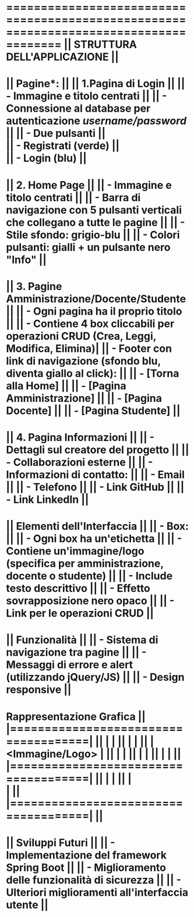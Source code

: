 ======================================================================================
||                         STRUTTURA DELL'APPLICAZIONE                              ||
======================================================================================
|| Pagine*:                                                                         ||
|| 1.Pagina di Login                                                                ||
||  - Immagine e titolo centrati                                                    ||
||	- Connessione al database per autenticazione *username/password*                 ||
||	- Due pulsanti                                                                   ||              
||	  - Registrati (verde)                                                           ||               
||	  - Login (blu)                                                                  ||               
======================================================================================
|| 2. Home Page                                                                     ||
||	- Immagine e titolo centrati                                                     ||
||  - Barra di navigazione con 5 pulsanti verticali che collegano a tutte le pagine ||
||  - Stile sfondo: grigio-blu                                                      ||
||  - Colori pulsanti: gialli + un pulsante nero "Info"                             ||
======================================================================================
|| 3. Pagine Amministrazione/Docente/Studente                                       ||
||   - Ogni pagina ha il proprio titolo                                             ||
||   - Contiene 4 box cliccabili per operazioni CRUD (Crea, Leggi, Modifica, Elimina)|
||   - Footer con link di navigazione (sfondo blu, diventa giallo al click):        ||
||     - [Torna alla Home]                                                          ||
||     - [Pagina Amministrazione]                                                   ||
||     - [Pagina Docente]                                                           ||
||     - [Pagina Studente]                                                          ||
======================================================================================
|| 4. Pagina Informazioni                                                           ||
||  - Dettagli sul creatore del progetto                                            ||
||  - Collaborazioni esterne                                                        ||
||   - Informazioni di contatto:                                                    ||
||     - Email                                                                      ||
||     - Telefono                                                                   ||
||     - Link GitHub                                                                ||
||     - Link LinkedIn                                                              ||
======================================================================================
|| Elementi dell'Interfaccia                                                        ||
|| - Box:                                                                           ||
|| - Ogni box ha un'etichetta                                                       ||
|| - Contiene un'immagine/logo (specifica per amministrazione, docente o studente)  ||
|| - Include testo descrittivo                                                      ||
|| - Effetto sovrapposizione nero opaco                                             ||
|| - Link per le operazioni CRUD                                                    ||
======================================================================================
|| Funzionalità                                                                     ||
|| - Sistema di navigazione tra pagine                                              ||
|| - Messaggi di errore e alert (utilizzando jQuery/JS)                             ||
|| - Design responsive                                                              ||
======================================================================================
 Rappresentazione Grafica                                                           ||
|=====================================|                                             ||
| <Etichetta> |                                                                     ||
| |                                                                                 ||
| <Immagine/Logo> |                                                                 ||
| |                                                                                 ||
| <Operazioni CRUD> |                                                               ||
| |                                                                                 ||
|=====================================|                                             ||
|<Testo Descrittivo> |                                                              ||
|<Footer> |                                                                         ||
|=====================================|                                             ||
======================================================================================
|| Sviluppi Futuri                                                                  ||
|| - Implementazione del framework Spring Boot                                      ||
|| - Miglioramento delle funzionalità di sicurezza                                  ||
|| - Ulteriori miglioramenti all'interfaccia utente                                 ||
======================================================================================
